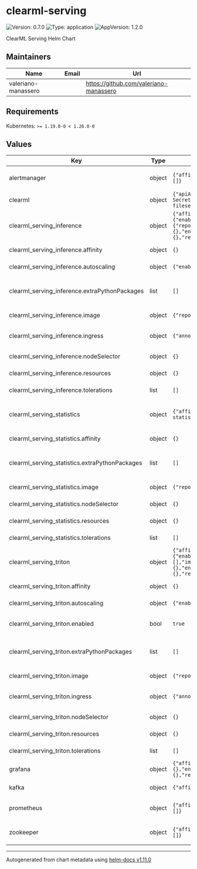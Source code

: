 # clearml-serving

![Version: 0.7.0](https://img.shields.io/badge/Version-0.7.0-informational?style=flat-square) ![Type: application](https://img.shields.io/badge/Type-application-informational?style=flat-square) ![AppVersion: 1.2.0](https://img.shields.io/badge/AppVersion-1.2.0-informational?style=flat-square)

ClearML Serving Helm Chart

## Maintainers

| Name | Email | Url |
| ---- | ------ | --- |
| valeriano-manassero |  | <https://github.com/valeriano-manassero> |

## Requirements

Kubernetes: `>= 1.19.0-0 < 1.26.0-0`

## Values

| Key | Type | Default | Description |
|-----|------|---------|-------------|
| alertmanager | object | `{"affinity":{},"image":{"repository":"prom/alertmanager","tag":"v0.23.0"},"nodeSelector":{},"resources":{},"tolerations":[]}` | Alertmanager generic configigurations |
| clearml | object | `{"apiAccessKey":"ClearML API Access Key","apiHost":"http://clearml-server-apiserver:8008","apiSecretKey":"ClearML API Secret Key","defaultBaseServeUrl":"http://127.0.0.1:8080/serve","filesHost":"http://clearml-server-fileserver:8081","servingTaskId":"ClearML Serving Task ID","webHost":"http://clearml-server-webserver:80"}` | ClearMl generic configurations |
| clearml_serving_inference | object | `{"affinity":{},"autoscaling":{"enabled":false,"maxReplicas":11,"minReplicas":1,"targetCPU":50,"targetMemory":50},"extraPythonPackages":[],"image":{"repository":"allegroai/clearml-serving-inference","tag":"1.2.0"},"ingress":{"annotations":{},"enabled":false,"hostName":"serving.clearml.127-0-0-1.nip.io","path":"/","tlsSecretName":""},"nodeSelector":{},"resources":{},"tolerations":[]}` | ClearML serving inference configurations |
| clearml_serving_inference.affinity | object | `{}` | Affinity configuration |
| clearml_serving_inference.autoscaling | object | `{"enabled":false,"maxReplicas":11,"minReplicas":1,"targetCPU":50,"targetMemory":50}` | Autoscaling configuration |
| clearml_serving_inference.extraPythonPackages | list | `[]` | Extra Python Packages to be installed in running pods |
| clearml_serving_inference.image | object | `{"repository":"allegroai/clearml-serving-inference","tag":"1.2.0"}` | Container Image |
| clearml_serving_inference.ingress | object | `{"annotations":{},"enabled":false,"hostName":"serving.clearml.127-0-0-1.nip.io","path":"/","tlsSecretName":""}` | Ingress exposing configurations |
| clearml_serving_inference.nodeSelector | object | `{}` | Node Selector configuration |
| clearml_serving_inference.resources | object | `{}` | Pod resources definition |
| clearml_serving_inference.tolerations | list | `[]` | Tolerations configuration |
| clearml_serving_statistics | object | `{"affinity":{},"extraPythonPackages":[],"image":{"repository":"allegroai/clearml-serving-statistics","tag":"1.2.0"},"nodeSelector":{},"resources":{},"tolerations":[]}` | ClearML serving statistics configurations |
| clearml_serving_statistics.affinity | object | `{}` | Affinity configuration |
| clearml_serving_statistics.extraPythonPackages | list | `[]` | Extra Python Packages to be installed in running pods |
| clearml_serving_statistics.image | object | `{"repository":"allegroai/clearml-serving-statistics","tag":"1.2.0"}` | Container Image |
| clearml_serving_statistics.nodeSelector | object | `{}` | Node Selector configuration |
| clearml_serving_statistics.resources | object | `{}` | Pod resources definition |
| clearml_serving_statistics.tolerations | list | `[]` | Tolerations configuration |
| clearml_serving_triton | object | `{"affinity":{},"autoscaling":{"enabled":false,"maxReplicas":11,"minReplicas":1,"targetCPU":50,"targetMemory":50},"enabled":true,"extraPythonPackages":[],"image":{"repository":"allegroai/clearml-serving-triton","tag":"1.2.0-22.07"},"ingress":{"annotations":{},"enabled":false,"hostName":"serving-grpc.clearml.127-0-0-1.nip.io","path":"/","tlsSecretName":""},"nodeSelector":{},"resources":{},"tolerations":[]}` | ClearML serving Triton configurations |
| clearml_serving_triton.affinity | object | `{}` | Affinity configuration |
| clearml_serving_triton.autoscaling | object | `{"enabled":false,"maxReplicas":11,"minReplicas":1,"targetCPU":50,"targetMemory":50}` | Autoscaling configuration |
| clearml_serving_triton.enabled | bool | `true` | Triton pod creation enable/disable |
| clearml_serving_triton.extraPythonPackages | list | `[]` | Extra Python Packages to be installed in running pods |
| clearml_serving_triton.image | object | `{"repository":"allegroai/clearml-serving-triton","tag":"1.2.0-22.07"}` | Container Image |
| clearml_serving_triton.ingress | object | `{"annotations":{},"enabled":false,"hostName":"serving-grpc.clearml.127-0-0-1.nip.io","path":"/","tlsSecretName":""}` | Ingress exposing configurations |
| clearml_serving_triton.nodeSelector | object | `{}` | Node Selector configuration |
| clearml_serving_triton.resources | object | `{}` | Pod resources definition |
| clearml_serving_triton.tolerations | list | `[]` | Tolerations configuration |
| grafana | object | `{"affinity":{},"image":{"repository":"grafana/grafana","tag":"8.4.4-ubuntu"},"ingress":{"annotations":{},"enabled":false,"hostName":"serving-grafana.clearml.127-0-0-1.nip.io","path":"/","tlsSecretName":""},"nodeSelector":{},"resources":{},"tolerations":[]}` | Grafana generic configigurations |
| kafka | object | `{"affinity":{},"image":{"repository":"bitnami/kafka","tag":"3.1.0"},"nodeSelector":{},"resources":{},"tolerations":[]}` | Kafka generic configigurations |
| prometheus | object | `{"affinity":{},"image":{"repository":"prom/prometheus","tag":"v2.34.0"},"nodeSelector":{},"resources":{},"tolerations":[]}` | Prometheus generic configigurations |
| zookeeper | object | `{"affinity":{},"image":{"repository":"bitnami/zookeeper","tag":"3.7.0"},"nodeSelector":{},"resources":{},"tolerations":[]}` | Zookeeper generic configigurations |

----------------------------------------------
Autogenerated from chart metadata using [helm-docs v1.11.0](https://github.com/norwoodj/helm-docs/releases/v1.11.0)
